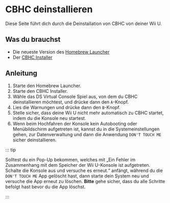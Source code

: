 # CBHC deinstallieren

Diese Seite führt dich durch die Deinstallation von CBHC von deiner Wii U.

## Was du brauchst

- Die neueste Version des [Homebrew Launcher](https://github.com/dimok789/homebrew_launcher/releases/tag/v1.5)
- Der [CBHC Installer](https://github.com/FIX94/haxchi/releases)

## Anleitung

1. Starte den Homebrew Launcher.
2. Starte den CBHC Installer.
3. Wähle das DS Virtual Console Spiel aus, von dem du CBHC deinstallieren möchtest, und drücke dann den `A`-Knopf.
4. Lies die Warnungen und drücke dann den `B`-Knopf.
5. Stelle sicher, dass deine Wii U nicht mehr automatisch zu CBHC startet, indem du die Konsole neu startest.
6. Wenn beim Hochfahren der Konsole kein Autobooting oder Menübildschirm aufgetreten ist, kannst du in die Systemeinstellungen gehen, zur Datenverwaltung und dann die Anwendung `DON'T TOUCH ME` sicher deinstallieren.

::: tip

Solltest du ein Pop-Up bekommen, welches mit „Ein Fehler im Zusammenhang mit dem Speicher der Wii U-Konsole ist aufgetreten. Schalte die Konsole aus und versuche es erneut.“ anfängt, während du die `DON'T TOUCH ME` App gelöscht hast, dann starte dein System neu und versuche die App erneut zu löschen. **Bitte** gehe sicher, dass du alle Schritte befolgt hast bevor du die App löschst.

:::
